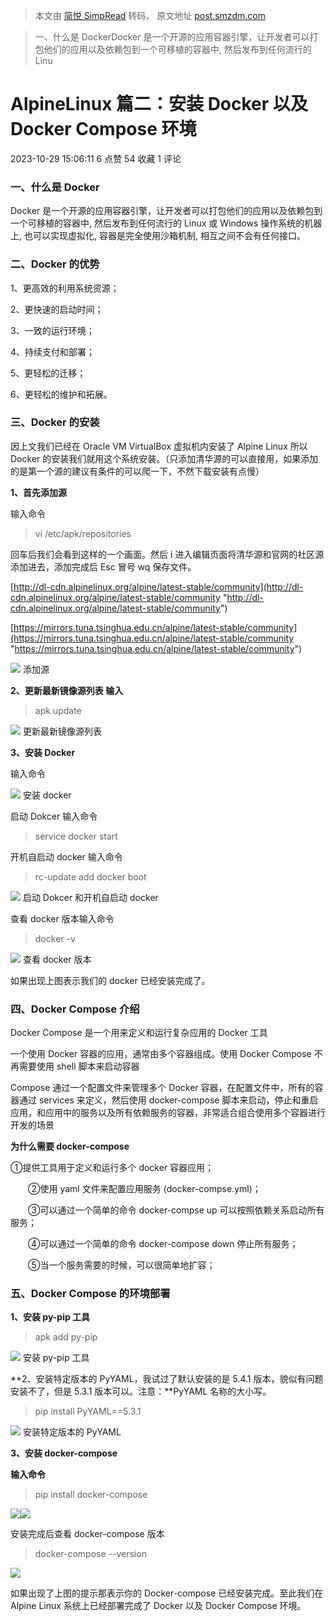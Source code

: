 > 本文由 [简悦 SimpRead](http://ksria.com/simpread/) 转码， 原文地址 [post.smzdm.com](https://post.smzdm.com/p/apvdxk47/?send_by=3547620770&invite_code=zdm4ptnapkinv&zdm_ss=iOS_3547620770_&from=singlemessage)

> 一、什么是 DockerDocker 是一个开源的应用容器引擎，让开发者可以打包他们的应用以及依赖包到一个可移植的容器中, 然后发布到任何流行的 Linu

AlpineLinux 篇二：安装 Docker 以及 Docker Compose 环境
=============================================

2023-10-29 15:06:11 6 点赞 54 收藏 1 评论

### 一、什么是 Docker

Docker 是一个开源的应用容器引擎，让开发者可以打包他们的应用以及依赖包到一个可移植的容器中, 然后发布到任何流行的 Linux 或 Windows 操作系统的机器上, 也可以实现虚拟化, 容器是完全使用沙箱机制, 相互之间不会有任何接口。

### 二、Docker 的优势

1、更高效的利用系统资源；

2、更快速的启动时间；

3、一致的运行环境；

4、持续支付和部署；

5、更轻松的迁移；

6、更轻松的维护和拓展。

### 三、Docker 的安装

因上文我们已经在 Oracle VM VirtualBox 虚拟机内安装了 Alpine Linux 所以 Docker 的安装我们就用这个系统安装。（只添加清华源的可以直接用，如果添加的是第一个源的建议有条件的可以爬一下，不然下载安装有点慢）

**1、首先添加源**

输入命令

> vi /etc/apk/repositories

回车后我们会看到这样的一个画面。然后 i 进入编辑页面将清华源和官网的社区源添加进去，添加完成后 Esc 冒号 wq 保存文件。

[http://dl-cdn.alpinelinux.org/alpine/latest-stable/community](http://dl-cdn.alpinelinux.org/alpine/latest-stable/community "http://dl-cdn.alpinelinux.org/alpine/latest-stable/community")

[https://mirrors.tuna.tsinghua.edu.cn/alpine/latest-stable/community](https://mirrors.tuna.tsinghua.edu.cn/alpine/latest-stable/community "https://mirrors.tuna.tsinghua.edu.cn/alpine/latest-stable/community")

[![](https://qnam.smzdm.com/202310/29/653df8aae6a743616.png_e1080.jpg)](https://post.smzdm.com/p/apvdxk47/pic_2/) 添加源

**2、更新最新镜像源列表 输入**

> apk update

[![](https://am.zdmimg.com/202310/29/653df984e2f2d91.png_e1080.jpg)](https://post.smzdm.com/p/apvdxk47/pic_3/) 更新最新镜像源列表

**3、安装 Docker**

输入命令

[![](https://qnam.smzdm.com/202310/29/653dfa3cdb9245134.png_e1080.jpg)](https://post.smzdm.com/p/apvdxk47/pic_4/) 安装 docker

启动 Dokcer 输入命令

> service docker start

开机自启动 docker 输入命令

> rc-update add docker boot

[![](https://qnam.smzdm.com/202310/29/653dfaff77ac57699.png_e1080.jpg)](https://post.smzdm.com/p/apvdxk47/pic_5/) 启动 Dokcer 和开机自启动 docker

查看 docker 版本输入命令

> docker -v

[![](https://qnam.smzdm.com/202310/29/653dfb31e025a9119.png_e1080.jpg)](https://post.smzdm.com/p/apvdxk47/pic_6/) 查看 docker 版本

如果出现上图表示我们的 docker 已经安装完成了。

### 四、**Docker Compose 介绍**

Docker Compose 是一个用来定义和运行复杂应用的 Docker 工具

一个使用 Docker 容器的应用，通常由多个容器组成。使用 Docker Compose 不再需要使用 shell 脚本来启动容器

Compose 通过一个配置文件来管理多个 Docker 容器，在配置文件中，所有的容器通过 services 来定义，然后使用 docker-compose 脚本来启动，停止和重启应用，和应用中的服务以及所有依赖服务的容器，非常适合组合使用多个容器进行开发的场景

**为什么需要 docker-compose**

①提供工具用于定义和运行多个 docker 容器应用；

　　②使用 yaml 文件来配置应用服务 (docker-compse.yml)；

　　③可以通过一个简单的命令 docker-compse up 可以按照依赖关系启动所有服务；

　　④可以通过一个简单的命令 docker-compose down 停止所有服务；

　　⑤当一个服务需要的时候，可以很简单地扩容；

### 五、**Docker Compose 的环境部署**

**1、安装 py-pip 工具**

> apk add py-pip

[![](https://qnam.smzdm.com/202310/29/653dfc7ad04a87740.png_e1080.jpg)](https://post.smzdm.com/p/apvdxk47/pic_7/) 安装 py-pip 工具

**2、安装特定版本的 PyYAML，我试过了默认安装的是 5.4.1 版本，貌似有问题安装不了，但是 5.3.1 版本可以。注意：**PyYAML 名称的大小写。

> pip install PyYAML==5.3.1

[![](https://qnam.smzdm.com/202310/29/653dfcf467a2b7498.png_e1080.jpg)](https://post.smzdm.com/p/apvdxk47/pic_8/) 安装特定版本的 PyYAML

**3、安装 docker-compose**

**输入命令**

> pip install docker-compose

[![](https://am.zdmimg.com/202310/29/653dfd91ad3d37084.png_e1080.jpg)](https://post.smzdm.com/p/apvdxk47/pic_9/)[![](https://am.zdmimg.com/202310/29/653dfd961b5f78299.png_e1080.jpg)](https://post.smzdm.com/p/apvdxk47/pic_10/)

安装完成后查看 docker-compose 版本

> docker-compose --version

[![](https://am.zdmimg.com/202310/29/653dfdfe5a1207028.png_e1080.jpg)](https://post.smzdm.com/p/apvdxk47/pic_11/)

如果出现了上图的提示那表示你的 Docker-compose 已经安装完成。至此我们在 Alpine Linux 系统上已经部署完成了 Docker 以及 Docker Compose 环境。